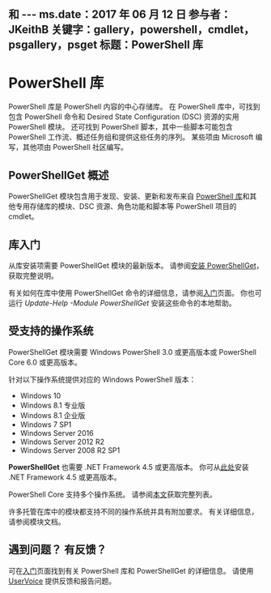  和 --- ms.date：2017 年 06 月 12 日 参与者：JKeithB 关键字：gallery，powershell，cmdlet，psgallery，psget 标题：PowerShell 库
---
# <a name="the-powershell-gallery"></a>PowerShell 库

PowerShell 库是 PowerShell 内容的中心存储库。 在 PowerShell 库中，可找到包含 PowerShell 命令和 Desired State Configuration (DSC) 资源的实用 PowerShell 模块。
还可找到 PowerShell 脚本，其中一些脚本可能包含 PowerShell 工作流、概述任务组和提供这些任务的序列。 某些项由 Microsoft 编写，其他项由 PowerShell 社区编写。

## <a name="powershellget-overview"></a>PowerShellGet 概述

PowerShellGet 模块包含用于发现、安装、更新和发布来自 [PowerShell 库](https://www.PowerShellGallery.com)和其他专用存储库的模块、DSC 资源、角色功能和脚本等 PowerShell 项目的 cmdlet。

## <a name="getting-started-with-the-gallery"></a>库入门

从库安装项需要 PowerShellGet 模块的最新版本。
请参阅[安装 PowerShellGet](installing-psget.md)，获取完整说明。

有关如何在库中使用 PowerShellGet 命令的详细信息，请参阅[入门](getting-started.md)页面。 你也可运行 *Update-Help -Module PowerShellGet* 安装这些命令的本地帮助。

## <a name="supported-operating-systems"></a>受支持的操作系统

PowerShellGet 模块需要 Windows PowerShell 3.0 或更高版本或 PowerShell Core 6.0 或更高版本。

针对以下操作系统提供对应的 Windows PowerShell 版本：

- Windows 10
- Windows 8.1 专业版
- Windows 8.1 企业版
- Windows 7 SP1
- Windows Server 2016
- Windows Server 2012 R2
- Windows Server 2008 R2 SP1

**PowerShellGet** 也需要 .NET Framework 4.5 或更高版本。 你可从[此处](https://msdn.microsoft.com/library/5a4x27ek.aspx)安装 .NET Framework 4.5 或更高版本。

PowerShell Core 支持多个操作系统。 请参阅[本文](https://blogs.msdn.microsoft.com/powershell/2018/01/10/powershell-core-6-0-generally-available-ga-and-supported/)获取完整列表。

许多托管在库中的模块都支持不同的操作系统并具有附加要求。 有关详细信息，请参阅模块文档。

## <a name="got-a-question-have-feedback"></a>遇到问题？ 有反馈？

可在[入门](getting-started.md)页面找到有关 PowerShell 库和 PowerShellGet 的详细信息。 请使用 [UserVoice](http://windowsserver.uservoice.com/forums/301869-powershell) 提供反馈和报告问题。
